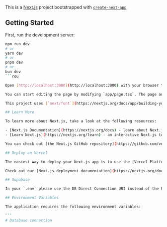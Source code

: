This is a [Next.js](https://nextjs.org) project bootstrapped with [`create-next-app`](https://nextjs.org/docs/app/api-reference/cli/create-next-app).

## Getting Started

First, run the development server:

````bash
npm run dev
# or
yarn dev
# or
pnpm dev
# or
bun dev
```rou

Open [http://localhost:3000](http://localhost:3000) with your browser to see the result.

You can start editing the page by modifying `app/page.tsx`. The page auto-updates as you edit the file.

This project uses [`next/font`](https://nextjs.org/docs/app/building-your-application/optimizing/fonts) to automatically optimize and load [Geist](https://vercel.com/font), a new font family for Vercel.

## Learn More

To learn more about Next.js, take a look at the following resources:

- [Next.js Documentation](https://nextjs.org/docs) - learn about Next.js features and API.
- [Learn Next.js](https://nextjs.org/learn) - an interactive Next.js tutorial.

You can check out [the Next.js GitHub repository](https://github.com/vercel/next.js) - your feedback and contributions are welcome!

## Deploy on Vercel

The easiest way to deploy your Next.js app is to use the [Vercel Platform](https://vercel.com/new?utm_medium=default-template&filter=next.js&utm_source=create-next-app&utm_campaign=create-next-app-readme) from the creators of Next.js.

Check out our [Next.js deployment documentation](https://nextjs.org/docs/app/building-your-application/deploying) for more details.

## Supabase

In your `.env` please use the DB Direct Connection URI instead of the Pooled connection.

## Environment Variables

The application requires the following environment variables:

```
# Database connection
DATABASE_URL=your_supabase_direct_connection_uri

# Authentication (for Next Auth)
NEXTAUTH_SECRET=your_nextauth_secret
NEXTAUTH_URL=http://localhost:3000

# Google OAuth (for tool integrations)
NEXT_PUBLIC_GOOGLE_CLIENT_ID=your_google_client_id
GOOGLE_CLIENT_SECRET=your_google_client_secret

# Credentials Security
# Must be at least 32 characters long for AES-256 encryption
CREDENTIALS_ENCRYPTION_KEY=your_secure_random_32_character_key

# Application URL
NEXT_PUBLIC_APP_URL=http://localhost:3000
```

To generate a secure random key for credentials encryption, you can use:

```bash
node -e "console.log(require('crypto').randomBytes(32).toString('hex'))"
```
````
